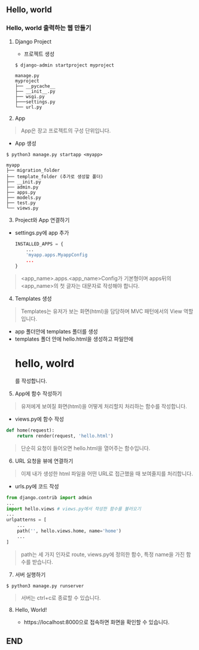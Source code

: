 ## Hello, world

### Hello, world 출력하는 웹 만들기

1. Django Project
    - 프로젝트 생성

    ```$ django-admin startproject myproject```

    ```
    manage.py
    myproject
    ├── __pycache__
    ├── __init__.py
    ├── wsgi.py
    ├───settings.py
    └── url.py
    ```

2. App
> App은 장고 프로젝트의 구성 단위입니다.

- App 생성

```$ python3 manage.py startapp <myapp>```

```
myapp
├── migration_folder
├── template_folder (추가로 생성할 폴더)
├── __init.py
├── admin.py
├── apps.py
├── models.py
├── test.py
└── views.py
```

3. Project와 App 연결하기

- settings.py에 app 추가
    ```python
    INSTALLED_APPS = {
        ...
        'myapp.apps.MyappConfig
        ...
    }
    ```
> <app_name>.apps.<app_name>Config가 기본형이며 apps뒤의 <app_name>의 첫 글자는 대문자로 작성해야 합니다.

4. Templates 생성

> Templates는 유저가 보는 화면(html)을 담당하며 MVC 패턴에서의 View 역할입니다.
- app 폴더안에 templates 폴더를 생성
- templates 폴더 안에 hello.html을 생성하고 파일안에 <h1>hello, wolrd</h1>를 작성합니다.

5. App에 함수 작성하기

> 유저에게 보여질 화면(html)을 어떻게 처리할지 처리하는 함수를 작성합니다.
- views.py에 함수 작성
```python
def home(request):
    return render(request, 'hello.html')
```
> 단순히 요청이 들어오면 hello.html을 열어주는 함수입니다.

6. URL 요청을 뷰에 연결하기

> 이제 내가 생성한 html 파일을 어떤 URL로 접근했을 때 보여줄지를 처리합니다.
- urls.py에 코드 작성
```python
from django.contrib import admin
...
import hello.views # views.py에서 작성한 함수를 불러오기
...
urlpatterns = [
    ...
    path('', hello.views.home, name='home')
    ...
]
```
> path는 세 가지 인자로 route, views.py에 정의한 함수, 특정 name을 가진 함수를 받습니다.

7. 서버 실행하기

```
$ python3 manage.py runserver
```
> 서버는 ctrl+c로 종료할 수 있습니다.

8. Hello, World!

    - https://localhost:8000으로 접속하면 화면을 확인할 수 있습니다.

## END